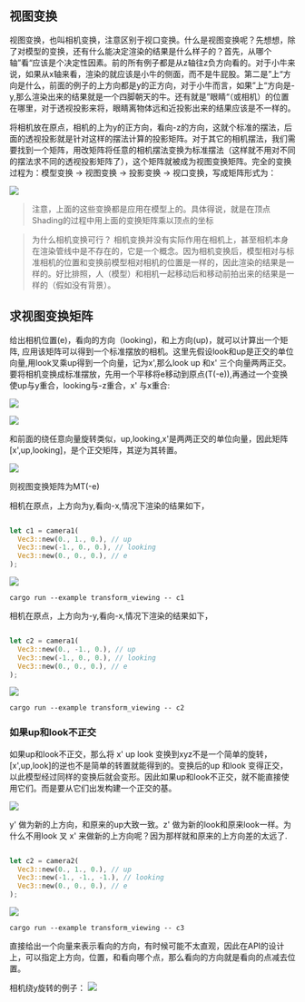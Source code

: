 ## 视图变换

视图变换，也叫相机变换，注意区别于视口变换。什么是视图变换呢？先想想，除了对模型的变换，还有什么能决定渲染的结果是什么样子的？首先，从哪个轴”看“应该是个决定性因素。前的所有例子都是从z轴往z负方向看的。对于小牛来说，如果从x轴来看，渲染的就应该是小牛的侧面，而不是牛屁股。第二是”上“方向是什么，前面的例子的上方向都是y的正方向，对于小牛而言，如果”上“方向是-y,那么渲染出来的结果就是一个四脚朝天的牛。还有就是”眼睛“（或相机）的位置在哪里，对于透视投影来将，眼睛离物体远和近投影出来的结果应该是不一样的。

将相机放在原点，相机的上为y的正方向，看向-z的方向，这就个标准的摆法，后面的透视投影就是针对这样的摆法计算的投影矩阵。对于其它的相机摆法，我们需要找到一个矩阵，用改矩阵将任意的相机摆法变换为标准摆法（这样就不用对不同的摆法求不同的透视投影矩阵了），这个矩阵就被成为视图变换矩阵。完全的变换过程为：模型变换 -> 视图变换 -> 投影变换 -> 视口变换，写成矩阵形式为：
<!--
M = M_(vp)M_(proj)M_(viewing)M_(model)
-->
![](./1.svg)
>注意，上面的这些变换都是应用在模型上的。具体得说，就是在顶点Shading的过程中用上面的变换矩阵乘以顶点的坐标

>为什么相机变换可行？
>相机变换并没有实际作用在相机上，甚至相机本身在渲染管线中是不存在的，它是一个概念。因为相机变换后，模型相对与标准相机的位置和变换前模型相对相机的位置是一样的，因此渲染的结果是一样的。好比排照，人（模型）和相机一起移动后和移动前拍出来的结果是一样的（假如没有背景）。

## 求视图变换矩阵

给出相机位置(e)，看向的方向（looking)，和上方向(up)，就可以计算出一个矩阵, 应用该矩阵可以得到一个标准摆放的相机。这里先假设look和up是正交的单位向量,用look叉乘up得到一个向量，记为x',那么look up 和x'  三个向量两两正交。 要将相机变换成标准摆放，先用一个平移将e移动到原点(T(-e)),再通过一个变换使up与y重合，looking与-z重合，x' 与x重合:
<!--
{(Mup=y),(Mlo​oki​ng=-z),(Mx'=x):}
-->
![](./2.svg)
<!--
M[[x'_x,up_x,lo​oki​ng_x ],
[x'_y,up_y,lo​oki​ng_y ],
[x'_z,up_z,lo​oki​ng_z ]
] = [[1,0,0],[0,1,0],[0,0,-1]]
-->
![](./3.svg)

和前面的绕任意向量旋转类似，up,looking,x'是两两正交的单位向量，因此矩阵[x',up,looking]，是个正交矩阵，其逆为其转置。
<!--
M = [[1,0,0],[0,1,0],[0,0,-1]][
[x'_x,x'_y,x'_z],
[up_x,up_y,up_z],
[lo​oki​ng_x,lo​oki​ng_y,lo​oki​ng_z]
]
-->
![](./4.svg)
<!--
M = [
[x'_x,x'_y,x'_z],
[up_x,up_y,up_z],
[-lo​oki​ng_x,-lo​oki​ng_y,-lo​oki​ng_z]
]
-->

则视图变换矩阵为MT(-e)

相机在原点，上方向为y,看向-x,情况下渲染的结果如下，
```rust

let c1 = camera1(
  Vec3::new(0., 1., 0.), // up
  Vec3::new(-1., 0., 0.), // looking
  Vec3::new(0., 0., 0.), // e
);
```
![](./1.png)
```shell
cargo run --example transform_viewing -- c1
```

相机在原点，上方向为-y,看向-x,情况下渲染的结果如下，
```rust

let c2 = camera1(
  Vec3::new(0., -1., 0.), // up
  Vec3::new(-1., 0., 0.), // looking
  Vec3::new(0., 0., 0.), // e
);
```
![](./2.png)
```shell
cargo run --example transform_viewing -- c2
```

### 如果up和look不正交

如果up和look不正交，那么将 x' up look 变换到xyz不是一个简单的旋转，[x',up,look]的逆也不是简单的转置就能得到的。变换后的up 和look 变得正交，以此模型经过同样的变换后就会变形。因此如果up和look不正交，就不能直接使用它们。而是要从它们出发构建一个正交的基。
<!--
{(x'=lo​ok x up),(y'=x' x lo​ok),(z'=lo​ok);}
-->
![](./5.svg)

y' 做为新的上方向，和原来的up大致一致。z' 做为新的look和原来look一样。为什么不用look 叉 x' 来做新的上方向呢？因为那样就和原来的上方向差的太远了.

```rust

let c2 = camera2(
  Vec3::new(0., 1., 0.), // up
  Vec3::new(-1., -1., -1.), // looking
  Vec3::new(0., 0., 0.), // e
);
```
![](./3.png)
```
cargo run --example transform_viewing -- c3
```

直接给出一个向量来表示看向的方向，有时候可能不太直观，因此在API的设计上，可以指定上方向，位置，和看向哪个点，那么看向的方向就是看向的点减去位置。

相机绕y旋转的例子：
![](./moving_camera.gif)
